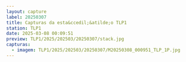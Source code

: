 ```yaml
---
layout: capture
label: 20250307
title: Capturas da esta&ccedil;&atilde;o TLP1
station: TLP1
date: 2025-03-08 00:09:51
preview: TLP1/2025/202503/20250307/stack.jpg
capturas:
  - imagem: TLP1/2025/202503/20250307/M20250308_000951_TLP_1P.jpg
---
```

